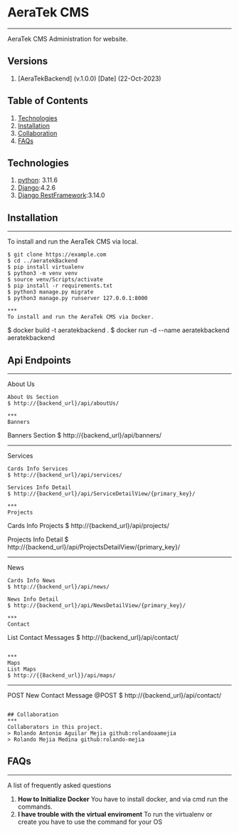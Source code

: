 # AeraTek CMS
***
AeraTek CMS Administration for website.

## Versions
1. [AeraTekBackend] (v.1.0.0) [Date] (22-Oct-2023)

## Table of Contents
1. [Technologies](#Technologies)
2. [Installation](#Installation)
3. [Collaboration](#collaboration)
4. [FAQs](#FAQs)

## Technologies
1. [python](https://www.python.org/): 3.11.6
2. [Django](https://www.djangoproject.com/):4.2.6
3. [Django RestFramework](https://www.django-rest-framework.org/):3.14.0

## Installation
***
To install and run the AeraTek CMS via local. 
```
$ git clone https://example.com
$ cd ../aeratekBackend
$ pip install virtualenv
$ python3 -m venv venv
$ source venv/Scripts/activate
$ pip install -r requirements.txt
$ python3 manage.py migrate
$ python3 manage.py runserver 127.0.0.1:8000

***
To install and run the AeraTek CMS via Docker. 
```
$ docker build -t aeratekbackend .
$ docker run -d --name aeratekbackend aeratekbackend

## Api Endpoints

***
About Us
```
About Us Section
$ http://{backend_url}/api/aboutUs/

***
Banners
```
Banners Section
$ http://{backend_url}/api/banners/

***
Services
```
Cards Info Services
$ http://{backend_url}/api/services/

Services Info Detail
$ http://{backend_url}/api/ServiceDetailView/{primary_key}/

***
Projects
```
Cards Info Projects
$ http://{backend_url}/api/projects/

Projects Info Detail
$ http://{backend_url}/api/ProjectsDetailView/{primary_key}/

***
News
```
Cards Info News
$ http://{backend_url}/api/news/

News Info Detail
$ http://{backend_url}/api/NewsDetailView/{primary_key}/

***
Contact
```
List Contact Messages
$ http://{backend_url}/api/contact/
```

***
Maps
List Maps
$ http://{{Backend_url}}/api/maps/
```
***
POST New Contact Message
@POST
$ http://{backend_url}/api/contact/
```

## Collaboration
***
Collaborators in this project.
> Rolando Antonio Aguilar Mejia github:rolandoaamejia
> Rolando Mejia Medina github:rolando-mejia
```
## FAQs
***
A list of frequently asked questions
1. **How to Initialize Docker**
You have to install docker, and via cmd run the commands. 
2. **I have trouble with the virtual enviroment**
To run the virtualenv or create you have to use the command for your OS